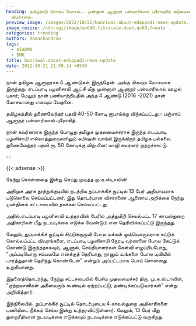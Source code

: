 ```yaml
---
heading: தமிழ்நாடு ரொம்ப மோசம்.. முன்னாள் ஆளுநர் பன்வாரிலால் புரோஹித் கடுமையான
  விமர்சனம்.
preview_image: /images/2022/10/21/banriwal-about-edappadi-news-update.jpeg
image_resize: /cdn-cgi/image/w=640,fit=scale-down,q=80,f=auto
categories: trending
authors: Ramachandran
tags:
  - AIADMK
  - DMK
title: banriwal-about-edappadi-news-update
date: 2022-10-21 21:59:14 +0530
---
```



நான் தமிழக ஆளுநராக 4 ஆண்டுகள் இருந்தேன். அங்கு மிகவும் மோசமாக இருந்தது. எடப்பாடி பழனிசாமி ஆட்சி மீது முன்னாள் ஆளுநர் பன்வாரிலால் ஊழல் புகார்; மேலும் நான் பணியாற்றியதில் அந்த 4 ஆண்டு (2016 -2021) தான் மோசமானது எனவும் வேதனை.

தமிழகத்தில் துணைவேந்தர் பதவி 40-50 கோடி ரூபாய்க்கு விற்கப்பட்டது -  பஞ்சாப் ஆளுநர் பன்வாரிலால் புரோகித்.

நான் கவர்னராக இருந்த பொழுது தமிழக முதலமைச்சராக இருந்த எடப்பாடி பழனிசாமி எல்லாத்துறைகளிலும் கமிஷன் வாங்கி இருக்கிறார்   தமிழக பல்கலை. துணைவேந்தர் பதவி ரூ. 50 கோடிக்கு விற்பனை: மாஜி கவர்னர் குற்றச்சாட்டு.

\--

{{< adsense >}}

நேற்று சொன்னதை இன்று செய்து முடித்த மு.க.ஸ்டாலின்!

அதிமுக அரசு தூத்துக்குடியில் நடத்திய துப்பாக்கிச் சூட்டில் 13 பேர் அநியாயமாக படுகொலை செய்யப்பட்டனர். இது தொடர்பான விசாரணை ஆணைய அறிக்கை நேற்று முன்தினம் சட்டசபையில் தாக்கல் செய்யப்பட்டது.

அதில்,எடப்பாடி பழனிசாமி உத்தரவின் பேரில் அத்துமீறி செயல்பட்ட 17 காவல்துறை அதிகாரிகள் மீது நடவடிக்கை எடுக்க வேண்டும் என தெரிவிக்கப்பட்டு இருந்தது.

மேலும், துப்பாக்கிச் சூட்டில் சிட்டுக்குருவி போல மக்கள் ஒவ்வொருவராக சுட்டுக் கொல்லப்பட்ட விவரங்களை, எடப்பாடி பழனிசாமி நேரடி வர்ணனை போல கேட்டுக் கொண்டு இருந்ததாகவும், ஆனால், செய்தியாளர்கள் கேள்வி எழுப்பியபோது, “அப்படியொரு சம்பவமே எனக்குத் தெரியாது, நானும் உங்களை போல டிவியில் பார்த்துதான் தெரிந்து கொண்டேன்” என்றும் அப்பட்டமாக பொய் சொன்னது உறுதியானது.

இதனைத்தொடர்ந்து, நேற்று சட்டசபையில் பேசிய முதலமைச்சர் திரு. மு.க.ஸ்டாலின், “குற்றவாளிகள் அனைவரும் கூண்டில் ஏற்றப்பட்டு, தண்டிக்கப்படுவார்கள்” என்று அறிவித்தார்.

இந்நிலையில், துப்பாக்கிச் சூட்டில் தொடர்புடைய 4 காவல்துறை அதிகாரிகளை பணியிடை நீக்கம் செய்ய இன்று உத்தரவிட்டுள்ளார். மேலும், 13 பேர் மீது துறைரீதியான நடவடிக்கை எடுக்கவும் நடவடிக்கை எடுக்கப்பட்டு வருகிறது.